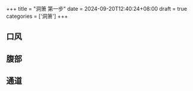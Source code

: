 +++
title = "洞箫 第一步"
date = 2024-09-20T12:40:24+08:00
draft = true
categories = ['洞箫']
+++


## 口风



## 腹部



## 通道
